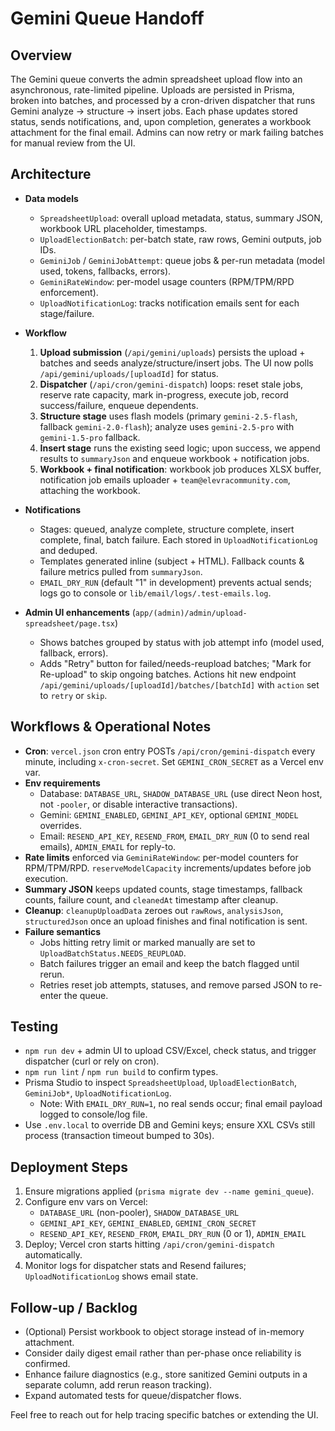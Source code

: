 # Gemini Queue Handoff

## Overview
The Gemini queue converts the admin spreadsheet upload flow into an asynchronous, rate-limited pipeline. Uploads are persisted in Prisma, broken into batches, and processed by a cron-driven dispatcher that runs Gemini analyze → structure → insert jobs. Each phase updates stored status, sends notifications, and, upon completion, generates a workbook attachment for the final email. Admins can now retry or mark failing batches for manual review from the UI.

## Architecture
- **Data models**
  - `SpreadsheetUpload`: overall upload metadata, status, summary JSON, workbook URL placeholder, timestamps.
  - `UploadElectionBatch`: per-batch state, raw rows, Gemini outputs, job IDs.
  - `GeminiJob` / `GeminiJobAttempt`: queue jobs & per-run metadata (model used, tokens, fallbacks, errors).
  - `GeminiRateWindow`: per-model usage counters (RPM/TPM/RPD enforcement).
  - `UploadNotificationLog`: tracks notification emails sent for each stage/failure.

- **Workflow**
  1. **Upload submission** (`/api/gemini/uploads`) persists the upload + batches and seeds analyze/structure/insert jobs. The UI now polls `/api/gemini/uploads/[uploadId]` for status.
  2. **Dispatcher** (`/api/cron/gemini-dispatch`) loops: reset stale jobs, reserve rate capacity, mark in-progress, execute job, record success/failure, enqueue dependents.
  3. **Structure stage** uses flash models (primary `gemini-2.5-flash`, fallback `gemini-2.0-flash`); analyze uses `gemini-2.5-pro` with `gemini-1.5-pro` fallback.
  4. **Insert stage** runs the existing seed logic; upon success, we append results to `summaryJson` and enqueue workbook + notification jobs.
  5. **Workbook + final notification**: workbook job produces XLSX buffer, notification job emails uploader + `team@elevracommunity.com`, attaching the workbook.

- **Notifications**
  - Stages: queued, analyze complete, structure complete, insert complete, final, batch failure. Each stored in `UploadNotificationLog` and deduped.
  - Templates generated inline (subject + HTML). Fallback counts & failure metrics pulled from `summaryJson`.
  - `EMAIL_DRY_RUN` (default "1" in development) prevents actual sends; logs go to console or `lib/email/logs/.test-emails.log`.

- **Admin UI enhancements** (`app/(admin)/admin/upload-spreadsheet/page.tsx`)
  - Shows batches grouped by status with job attempt info (model used, fallback, errors).
  - Adds "Retry" button for failed/needs-reupload batches; "Mark for Re-upload" to skip ongoing batches. Actions hit new endpoint `/api/gemini/uploads/[uploadId]/batches/[batchId]` with `action` set to `retry` or `skip`.

## Workflows & Operational Notes
- **Cron**: `vercel.json` cron entry POSTs `/api/cron/gemini-dispatch` every minute, including `x-cron-secret`. Set `GEMINI_CRON_SECRET` as a Vercel env var.
- **Env requirements**
  - Database: `DATABASE_URL`, `SHADOW_DATABASE_URL` (use direct Neon host, not `-pooler`, or disable interactive transactions).
  - Gemini: `GEMINI_ENABLED`, `GEMINI_API_KEY`, optional `GEMINI_MODEL` overrides.
  - Email: `RESEND_API_KEY`, `RESEND_FROM`, `EMAIL_DRY_RUN` (0 to send real emails), `ADMIN_EMAIL` for reply-to.
- **Rate limits** enforced via `GeminiRateWindow`: per-model counters for RPM/TPM/RPD. `reserveModelCapacity` increments/updates before job execution.
- **Summary JSON** keeps updated counts, stage timestamps, fallback counts, failure count, and `cleanedAt` timestamp after cleanup.
- **Cleanup**: `cleanupUploadData` zeroes out `rawRows`, `analysisJson`, `structuredJson` once an upload finishes and final notification is sent.
- **Failure semantics**
  - Jobs hitting retry limit or marked manually are set to `UploadBatchStatus.NEEDS_REUPLOAD`.
  - Batch failures trigger an email and keep the batch flagged until rerun.
  - Retries reset job attempts, statuses, and remove parsed JSON to re-enter the queue.

## Testing
- `npm run dev` + admin UI to upload CSV/Excel, check status, and trigger dispatcher (curl or rely on cron).
- `npm run lint` / `npm run build` to confirm types.
- Prisma Studio to inspect `SpreadsheetUpload`, `UploadElectionBatch`, `GeminiJob*`, `UploadNotificationLog`.
  - Note: With `EMAIL_DRY_RUN=1`, no real sends occur; final email payload logged to console/log file.
- Use `.env.local` to override DB and Gemini keys; ensure XXL CSVs still process (transaction timeout bumped to 30s).

## Deployment Steps
1. Ensure migrations applied (`prisma migrate dev --name gemini_queue`).
2. Configure env vars on Vercel:
   - `DATABASE_URL` (non-pooler), `SHADOW_DATABASE_URL`
   - `GEMINI_API_KEY`, `GEMINI_ENABLED`, `GEMINI_CRON_SECRET`
   - `RESEND_API_KEY`, `RESEND_FROM`, `EMAIL_DRY_RUN` (0 or 1), `ADMIN_EMAIL`
3. Deploy; Vercel cron starts hitting `/api/cron/gemini-dispatch` automatically.
4. Monitor logs for dispatcher stats and Resend failures; `UploadNotificationLog` shows email state.

## Follow-up / Backlog
- (Optional) Persist workbook to object storage instead of in-memory attachment.
- Consider daily digest email rather than per-phase once reliability is confirmed.
- Enhance failure diagnostics (e.g., store sanitized Gemini outputs in a separate column, add rerun reason tracking).
- Expand automated tests for queue/dispatcher flows.

Feel free to reach out for help tracing specific batches or extending the UI.
